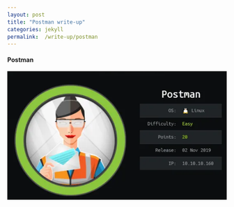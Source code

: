 ```yaml
---
layout: post
title: "Postman write-up"
categories: jekyll
permalink:  /write-up/postman
---
```



#### Postman
 
![alt text](https://github.com/faisalfs10x/faisalfs10x.github.io/blob/master/asset/htbwriteup/linux/postman/intro.PNG "postman intro")
